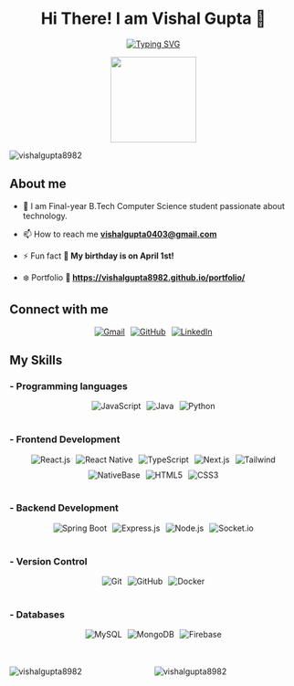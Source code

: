 <h1 align="center">Hi There!  I am Vishal Gupta 👋</h1>
<p align="center">
<a href="https://git.io/typing-svg"><img src="https://readme-typing-svg.herokuapp.com?font=Roboto&weight=500&size=40&pause=1000&center=true&width=600&height=100&lines=Software+Developer;Backend+Enthusiast" alt="Typing SVG" /></a>
</p>
<div align="center">
  <img height="150" src="https://user-images.githubusercontent.com/74038190/213844263-a8897a51-32f4-4b3b-b5c2-e1528b89f6f3.png"  />
</div>

<p align="left"> <img src="https://komarev.com/ghpvc/?username=vishalgupta8982&label=Profile%20views&color=0e75b6&style=flat" alt="vishalgupta8982" /> </p>

## About me

- 🏫 I am Final-year B.Tech Computer Science student passionate about technology.

- 📫 How to reach me **vishalgupta0403@gmail.com**

- ⚡ Fun fact **🎉 My birthday is on April 1st!**

- ❄️ Portfolio **🎯 https://vishalgupta8982.github.io/portfolio/**

## <h2 align=left> Connect with me </h2>

 <div style="display: flex; flex-wrap: wrap; justify-content: center; gap: 10px;">
  <a href="mailto:vishalgupta0403@gmail.com">
    <img src="https://img.shields.io/badge/Gmail-EA4335?style=for-the-badge&logo=gmail&logoColor=white" alt="Gmail"/>
  </a>
  <a href="https://github.com/vishalgupta8982">
    <img src="https://img.shields.io/badge/GitHub-181717?style=for-the-badge&logo=github&logoColor=white" alt="GitHub"/>
  </a>
  <a href="https://linkedin.com/in/vishal-gupta-b027b422a">
    <img src="https://img.shields.io/badge/LinkedIn-0077B5?style=for-the-badge&logo=linkedin&logoColor=white" alt="LinkedIn"/>
  </a>
</div>


 ## My Skills

 ### - Programming languages

<div style="display: flex; flex-wrap: wrap; justify-content: center; gap: 10px;">
  <img src="https://img.shields.io/badge/-JavaScript-F7DF1E?style=for-the-badge&logo=javascript&logoColor=white" alt="JavaScript"/>
  <img src="https://img.shields.io/badge/-Java-007396?style=for-the-badge&logo=java&logoColor=white" alt="Java"/>
  <img src="https://img.shields.io/badge/-Python-3776AB?style=for-the-badge&logo=python&logoColor=white" alt="Python"/>
</div>
<br/>


### - Frontend Development

<div style="display: flex; flex-wrap: wrap; justify-content: center; gap: 10px;">
  <img src="https://img.shields.io/badge/-React.js-61DAFB?style=for-the-badge&logo=react&logoColor=black" alt="React.js"/>
  <img src="https://img.shields.io/badge/-React%20Native-61DAFB?style=for-the-badge&logo=react&logoColor=black" alt="React Native"/>
  <img src="https://img.shields.io/badge/-TypeScript-007ACC?style=for-the-badge&logo=typescript&logoColor=white" alt="TypeScript"/>
  <img src="https://img.shields.io/badge/-Next.js-000000?style=for-the-badge&logo=next.js&logoColor=white" alt="Next.js"/>
   <img src="https://img.shields.io/badge/-Tailwind-61DAFB?style=for-the-badge&logo=tailwind%20css&logoColor=black" alt="Tailwind"/>
  <img src="https://img.shields.io/badge/-NativeBase-61DAFB?style=for-the-badge&logoColor=black" alt="NativeBase"/>
  <img src="https://img.shields.io/badge/-HTML5-E34F26?style=for-the-badge&logo=html5&logoColor=white" alt="HTML5"/>
  <img src="https://img.shields.io/badge/-CSS3-1572B6?style=for-the-badge&logo=css3&logoColor=white" alt="CSS3"/>
  
</div>
<br/>

### - Backend Development

<div style="display: flex; justify-content: center; flex-wrap: wrap; gap: 10px;">
   <img src="https://img.shields.io/badge/-Spring%20Boot-6DB33F?style=for-the-badge&logo=spring-boot&logoColor=white" alt="Spring Boot"/>
  <img src="https://img.shields.io/badge/-Node.js-339933?style=for-the-badge&logo=node.js&logoColor=white" alt="Express.js"/>
   <img src="https://img.shields.io/badge/ExpressJs-000?style=for-the-badge&logo=express" alt="Node.js"/>
   <img src="https://img.shields.io/badge/SOCKET.IO-%2325C2A0?style=for-the-badge&logo=socketdotio&logoColor=%23fff" alt="Socket.io"/>
</div>
<br/>


 ### - Version Control

<div style="display: flex; justify-content: center; flex-wrap: wrap; gap: 10px;">
  <img src="https://img.shields.io/badge/-Git-F05032?style=for-the-badge&logo=git&logoColor=white" alt="Git"/>
  <img src="https://img.shields.io/badge/-GitHub-181717?style=for-the-badge&logo=github&logoColor=white" alt="GitHub"/>
 <img src="https://img.shields.io/badge/-Docker-2496ED?style=for-the-badge&logo=docker&logoColor=white" alt="Docker"/>
</div>
<br/>

### - Databases

<div style="display: flex; justify-content: center; flex-wrap: wrap; gap: 10px;">
  <img src="https://img.shields.io/badge/-MySQL-4479A1?style=for-the-badge&logo=mysql&logoColor=white" alt="MySQL"/>
  <img src="https://img.shields.io/badge/-MongoDB-47A248?style=for-the-badge&logo=mongodb&logoColor=white" alt="MongoDB"/>
 <img src="https://img.shields.io/badge/-Firebase-FFCA28?style=for-the-badge&logo=firebase&logoColor=white" alt="Firebase"/>
</div>

<br>



 </br>
<p align="center"  style="margin-bottom: 20px;">
  <img align="left" src="https://github-readme-stats.vercel.app/api/top-langs?username=vishalgupta8982&show_icons=true&locale=en&layout=compact" alt="vishalgupta8982"  />
  <img align="center" src="https://github-readme-stats.vercel.app/api?username=vishalgupta8982&show_icons=true&locale=en" alt="vishalgupta8982" />
</p>

 









